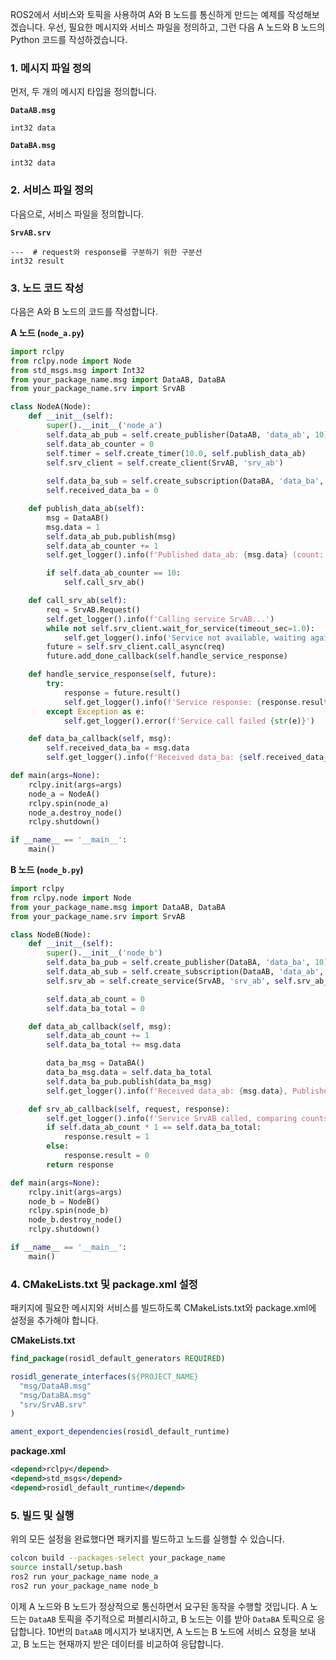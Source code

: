 ROS2에서 서비스와 토픽을 사용하여 A와 B 노드를 통신하게 만드는 예제를 작성해보겠습니다. 우선, 필요한 메시지와 서비스 파일을 정의하고, 그런 다음 A 노드와 B 노드의 Python 코드를 작성하겠습니다.

### 1. 메시지 파일 정의

먼저, 두 개의 메시지 타입을 정의합니다.

**`DataAB.msg`**
```plaintext
int32 data
```

**`DataBA.msg`**
```plaintext
int32 data
```

### 2. 서비스 파일 정의

다음으로, 서비스 파일을 정의합니다.

**`SrvAB.srv`**
```plaintext
---  # request와 response를 구분하기 위한 구분선
int32 result
```

### 3. 노드 코드 작성

다음은 A와 B 노드의 코드를 작성합니다.

**A 노드 (`node_a.py`)**

```python
import rclpy
from rclpy.node import Node
from std_msgs.msg import Int32
from your_package_name.msg import DataAB, DataBA
from your_package_name.srv import SrvAB

class NodeA(Node):
    def __init__(self):
        super().__init__('node_a')
        self.data_ab_pub = self.create_publisher(DataAB, 'data_ab', 10)
        self.data_ab_counter = 0
        self.timer = self.create_timer(10.0, self.publish_data_ab)
        self.srv_client = self.create_client(SrvAB, 'srv_ab')
        
        self.data_ba_sub = self.create_subscription(DataBA, 'data_ba', self.data_ba_callback, 10)
        self.received_data_ba = 0

    def publish_data_ab(self):
        msg = DataAB()
        msg.data = 1
        self.data_ab_pub.publish(msg)
        self.data_ab_counter += 1
        self.get_logger().info(f'Published data_ab: {msg.data} (count: {self.data_ab_counter})')

        if self.data_ab_counter == 10:
            self.call_srv_ab()

    def call_srv_ab(self):
        req = SrvAB.Request()
        self.get_logger().info(f'Calling service SrvAB...')
        while not self.srv_client.wait_for_service(timeout_sec=1.0):
            self.get_logger().info('Service not available, waiting again...')
        future = self.srv_client.call_async(req)
        future.add_done_callback(self.handle_service_response)

    def handle_service_response(self, future):
        try:
            response = future.result()
            self.get_logger().info(f'Service response: {response.result}')
        except Exception as e:
            self.get_logger().error(f'Service call failed {str(e)}')

    def data_ba_callback(self, msg):
        self.received_data_ba = msg.data
        self.get_logger().info(f'Received data_ba: {self.received_data_ba}')

def main(args=None):
    rclpy.init(args=args)
    node_a = NodeA()
    rclpy.spin(node_a)
    node_a.destroy_node()
    rclpy.shutdown()

if __name__ == '__main__':
    main()
```

**B 노드 (`node_b.py`)**

```python
import rclpy
from rclpy.node import Node
from your_package_name.msg import DataAB, DataBA
from your_package_name.srv import SrvAB

class NodeB(Node):
    def __init__(self):
        super().__init__('node_b')
        self.data_ba_pub = self.create_publisher(DataBA, 'data_ba', 10)
        self.data_ab_sub = self.create_subscription(DataAB, 'data_ab', self.data_ab_callback, 10)
        self.srv_ab = self.create_service(SrvAB, 'srv_ab', self.srv_ab_callback)

        self.data_ab_count = 0
        self.data_ba_total = 0

    def data_ab_callback(self, msg):
        self.data_ab_count += 1
        self.data_ba_total += msg.data

        data_ba_msg = DataBA()
        data_ba_msg.data = self.data_ba_total
        self.data_ba_pub.publish(data_ba_msg)
        self.get_logger().info(f'Received data_ab: {msg.data}, Published data_ba: {data_ba_msg.data}')

    def srv_ab_callback(self, request, response):
        self.get_logger().info(f'Service SrvAB called, comparing counts...')
        if self.data_ab_count * 1 == self.data_ba_total:
            response.result = 1
        else:
            response.result = 0
        return response

def main(args=None):
    rclpy.init(args=args)
    node_b = NodeB()
    rclpy.spin(node_b)
    node_b.destroy_node()
    rclpy.shutdown()

if __name__ == '__main__':
    main()
```

### 4. CMakeLists.txt 및 package.xml 설정

패키지에 필요한 메시지와 서비스를 빌드하도록 CMakeLists.txt와 package.xml에 설정을 추가해야 합니다.

**CMakeLists.txt**
```cmake
find_package(rosidl_default_generators REQUIRED)

rosidl_generate_interfaces(${PROJECT_NAME}
  "msg/DataAB.msg"
  "msg/DataBA.msg"
  "srv/SrvAB.srv"
)

ament_export_dependencies(rosidl_default_runtime)
```

**package.xml**
```xml
<depend>rclpy</depend>
<depend>std_msgs</depend>
<depend>rosidl_default_runtime</depend>
```

### 5. 빌드 및 실행

위의 모든 설정을 완료했다면 패키지를 빌드하고 노드를 실행할 수 있습니다.

```bash
colcon build --packages-select your_package_name
source install/setup.bash
ros2 run your_package_name node_a
ros2 run your_package_name node_b
```

이제 A 노드와 B 노드가 정상적으로 통신하면서 요구된 동작을 수행할 것입니다. A 노드는 `DataAB` 토픽을 주기적으로 퍼블리시하고, B 노드는 이를 받아 `DataBA` 토픽으로 응답합니다. 10번의 `DataAB` 메시지가 보내지면, A 노드는 B 노드에 서비스 요청을 보내고, B 노드는 현재까지 받은 데이터를 비교하여 응답합니다.
